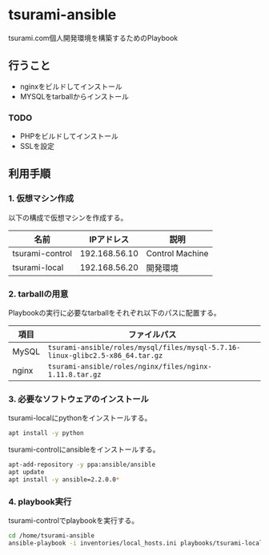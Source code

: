 # tsurami-ansible

tsurami.com個人開発環境を構築するためのPlaybook

## 行うこと

* nginxをビルドしてインストール
* MYSQLをtarballからインストール

### TODO

* PHPをビルドしてインストール
* SSLを設定

## 利用手順

### 1. 仮想マシン作成

以下の構成で仮想マシンを作成する。

| 名前            | IPアドレス    | 説明            |
|-----------------|---------------|-----------------|
| tsurami-control | 192.168.56.10 | Control Machine |
| tsurami-local   | 192.168.56.20 | 開発環境        |

### 2. tarballの用意

Playbookの実行に必要なtarballをそれぞれ以下のパスに配置する。

| 項目  | ファイルパス                                                                  |
|-------|-------------------------------------------------------------------------------|
| MySQL | `tsurami-ansible/roles/mysql/files/mysql-5.7.16-linux-glibc2.5-x86_64.tar.gz` |
| nginx | `tsurami-ansible/roles/nginx/files/nginx-1.11.8.tar.gz`                       |

### 3. 必要なソフトウェアのインストール

tsurami-localにpythonをインストールする。

```bash
apt install -y python
```

tsurami-controlにansibleをインストールする。

```bash
apt-add-repository -y ppa:ansible/ansible
apt update
apt install -y ansible=2.2.0.0*
```

### 4. playbook実行

tsurami-controlでplaybookを実行する。

```bash
cd /home/tsurami-ansible
ansible-playbook -i inventories/local_hosts.ini playbooks/tsurami-local.yml
```
